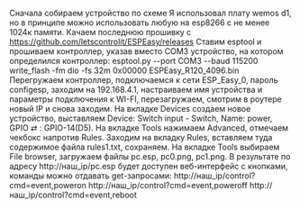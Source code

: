 Сначала собираем устройство по схеме
Я использовал плату wemos d1, но в принципе можно использовать любую на esp8266 с не менее 1024к памяти.
Качаем последнюю прошивку с https://github.com/letscontrolit/ESPEasy/releases
Ставим esptool и прошиваем контроллер, указав вместо COM3 устройство, на котором определился контроллер:
esptool.py --port COM3 --baud 115200 write_flash -fm dio -fs 32m 0x00000 ESPEasy_R120_4096.bin 
Перегружаем контроллер, подключаемся к сети ESP_Easy_0, пароль configesp, заходим на 192.168.4.1, настраиваем имя устройства и параметры подключения к WI-FI, перезагружаем, смотрим в роутере новый IP и снова заходим. 
На вкладке Devices создаем новое устройство, выставляем Device:	Switch input - Switch, Name: power, GPIO ⇄ : GPIO-14(D5).
На вкладке Tools нажимаем Advanced, отмечаем чекбокс напротив Rules. Заходим на вкладку Rules, вставляем туда содержимое файла rules1.txt, сохраняем. На вкладке Tools выбираем File browser, загружаем файлы pc.esp, pc0.png, pc1.png. 
В результате по адресу http://наш_ip/pc.esp будет доступен веб-интерфейс с кнопками, команды можно отдавать get-запросами:
http://наш_ip/control?cmd=event,poweron
http://наш_ip/control?cmd=event,poweroff
http://наш_ip/control?cmd=event,reboot
